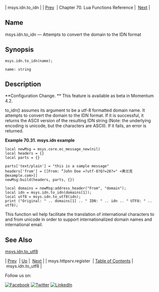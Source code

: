 | msys.idn.to_idn |
| [Prev](lua.ref.msys.httpsrv.register.php)  | Chapter 70. Lua Functions Reference |  [Next](lua.ref.msys.idn_utf8.php) |

<a name="lua.ref.msys.idn"></a>
## Name

msys.idn.to_idn — Attempts to convert the domain to the IDN format

<a name="idp16168576"></a>
## Synopsis

`msys.idn.to_idn(name);`

`name: string`<a name="idp16171088"></a>
## Description

**Configuration Change. ** This feature is available as beta in Momentum 4.2.

to_idn() assumes its argument to be a utf-8 formatted domain name. It attempts to convert the domain to the IDN format. If it is successful, it returns the ASCII version of the resulting IDN string (Note: the underlying encoding is unicode, but the characters are ASCII). If it fails, an error is returned.

<a name="msys.idn.to_idn.example"></a>

**Example 70.31. msys.idn example**

```
local newMsg = msys.core.ec_message_new(nil)
local headers = {}
local parts = {}

parts['text/plain'] = "this is a sample message"
headers['from'] = [[From: “John Doe =?utf-8?Q?=28?=" <弗兰克@example.com>]]
newMsg:build(headers, parts, {})

local domains = newMsg:address_header("From", "domain");
local idn = msys.idn.to_idn(domains[1]);
local utf8 = msys.idn.to_utf8(idn);
print ("Original: " .. domains[1] .. " IDN: " .. idn .. " UTF8: " .. utf8);
```

This function wil help facilitate the translation of international characters to and from unicode in order to support internationalized domain names and international email.

<a name="idp16177488"></a>
## See Also

[msys.idn.to_utf8](lua.ref.msys.idn_utf8.php "msys.idn.to_utf8")

| [Prev](lua.ref.msys.httpsrv.register.php)  | [Up](lua.function.details.php) |  [Next](lua.ref.msys.idn_utf8.php) |
| msys.httpsrv.register  | [Table of Contents](index.php) |  msys.idn.to_utf8 |

Follow us on:

[![Facebook](https://support.messagesystems.com/images/icon-facebook.png)](http://www.facebook.com/messagesystems) [![Twitter](https://support.messagesystems.com/images/icon-twitter.png)](http://twitter.com/#!/MessageSystems) [![LinkedIn](https://support.messagesystems.com/images/icon-linkedin.png)](http://www.linkedin.com/company/message-systems)